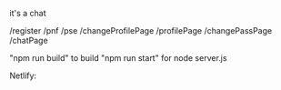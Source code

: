 it's a chat


/register
/pnf
/pse
/changeProfilePage
/profilePage
/changePassPage
/chatPage

"npm run build" to build
"npm run start" for node server.js


Netlify: 
